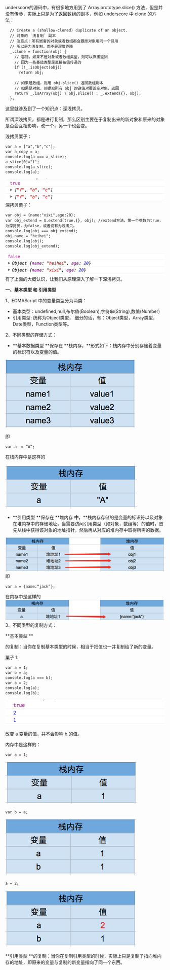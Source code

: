 underscore的源码中，有很多地方用到了 Array.prototype.slice\(\) 方法，但是并没有传参，实际上只是为了返回数组的副本，例如 underscore 中 clone 的方法：

      // Create a (shallow-cloned) duplicate of an object.
      // 对象的 `浅复制` 副本
      // 注意点：所有嵌套的对象或者数组都会跟原对象用同一个引用
      // 所以是为浅复制，而不是深度克隆
      _.clone = function(obj) {
        // 容错，如果不是对象或者数组类型，则可以直接返回
        // 因为一些基础类型是直接按值传递的
        if (!_.isObject(obj))
          return obj;

        // 如果是数组，则用 obj.slice() 返回数组副本
        // 如果是对象，则提取所有 obj 的键值对覆盖空对象，返回
        return _.isArray(obj) ? obj.slice() : _.extend({}, obj);
      };

这里就涉及到了一个知识点：深浅拷贝。

所谓深浅拷贝，都是进行复制，那么区别主要在于复制出来的新对象和原来的对象是否会互相影响，改一个，另一个也会变。

浅拷贝栗子：  

```
var a = ["a","b","c"];
var a_copy = a;
console.log(a === a_slice);
a_slice[0]="f";
console.log(a_slice);
console.log(a);
```

![](/assets/import2.png)深拷贝栗子：

```
var obj = {name:"xixi",age:20};
var obj_extend = $.extend(true,{}, obj); //extend方法，第一个参数为true，为深拷贝，为false，或者没有为浅拷贝。
console.log(obj === obj_extend);
obj.name = "heihei";
console.log(obj);
console.log(obj_extend);
```

![](/assets/import4.png)有了上面的大概认识，让我们从原理深入了解一下深浅拷贝。 



**一、基本类型 和 引用类型**

1、ECMAScript 中的变量类型分为两类：

* 基本类型：undefined,null,布尔值\(Boolean\),字符串\(String\),数值\(Number\)
* 引用类型:
  统称为Object类型，
  细分的话，有：Object类型，Array类型，Date类型，Function类型等。

2、不同类型的存储方式：

* **基本数据类型 **保存在 **栈内存，**形式如下：栈内存中分别存储着变量的标识符以及变量的值。

![](/assets/import5.png)

即 

```
var a  = “A”;
```

在栈内存中是这样的

![](/assets/import6.png)



* **引用类型 **保存在 **堆内存 **中**，**栈内存存储的是变量的标识符以及对象在堆内存中的存储地址，当需要访问引用类型（如对象，数组等）的值时，首先从栈中获得该对象的地址指针，然后再从对应的堆内存中取得所需的数据。 

![](/assets/import7.png)即

```
var a = {name:“jack”};
```

在内存中是这样的![](/assets/impor8.png)3、不同类型的复制方式：



**基本类型 **

的复制：当你在复制基本类型的时候，相当于把值也一并复制给了新的变量。

栗子 1:

```
var a = 1;
var b = a;
console.log(a === b);
var a = 2;
console.log(a);
console.log(b);
```

![](/assets/i1mport.png)

改变 a 变量的值，并不会影响 b 的值。

内存中是这样的：

```
var a = 1;
```

![](/assets/import12.png)

```
var b = a;
```

![](/assets/impor13t.png)

```
a = 2;
```

![](/assets/import14.png)

**引用类型 **的复制：当你在复制引用类型的时候，实际上只是复制了指向堆内存的地址，即原来的变量与复制的新变量指向了同一个东西。









